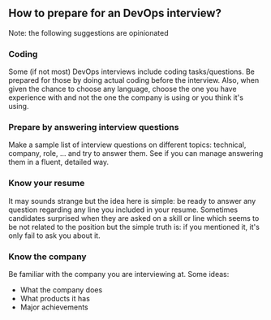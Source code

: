 ## How to prepare for an DevOps interview?

Note: the following suggestions are opinionated

### Coding

Some (if not most) DevOps interviews include coding tasks/questions. Be prepared for those by doing actual coding before the interview.
Also, when given the chance to choose any language, choose the one you have experience with and not the one the company is using or you think it's using.

### Prepare by answering interview questions

Make a sample list of interview questions on different topics: technical, company, role, ... and try to answer them. See if you can manage answering them in a fluent, detailed way.

### Know your resume

It may sounds strange but the idea here is simple: be ready to answer any question regarding any line you included in your resume.
Sometimes candidates surprised when they are asked on a skill or line which seems to be not related to the position but the simple truth is: if you mentioned it, it's only fail to ask you about it.

### Know the company

Be familiar with the company you are interviewing at. Some ideas:

  * What the company does
  * What products it has
  * Major achievements
